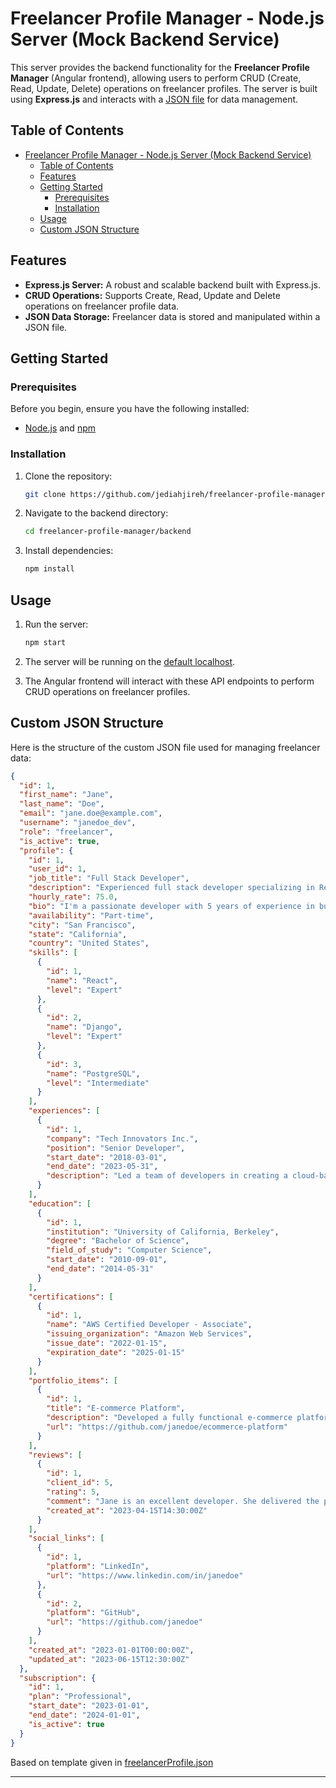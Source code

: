 # Freelancer Profile Manager - Node.js Server (Mock Backend Service)

This server provides the backend functionality for the **Freelancer Profile Manager** (Angular frontend), allowing users to perform CRUD (Create, Read, Update, Delete) operations on freelancer profiles. The server is built using **Express.js** and interacts with a [JSON file](/freelancers.json) for data management.

## Table of Contents

- [Freelancer Profile Manager - Node.js Server (Mock Backend Service)](#freelancer-profile-manager---nodejs-server-mock-backend-service)
  - [Table of Contents](#table-of-contents)
  - [Features](#features)
  - [Getting Started](#getting-started)
    - [Prerequisites](#prerequisites)
    - [Installation](#installation)
  - [Usage](#usage)
  - [Custom JSON Structure](#custom-json-structure)

## Features

- **Express.js Server:** A robust and scalable backend built with Express.js.
- **CRUD Operations:** Supports Create, Read, Update and Delete operations on freelancer profile data.
- **JSON Data Storage:** Freelancer data is stored and manipulated within a JSON file.

## Getting Started

### Prerequisites

Before you begin, ensure you have the following installed:

- [Node.js](https://nodejs.org/) and [npm](https://www.npmjs.com/)

### Installation

1. Clone the repository:

   ```zsh
   git clone https://github.com/jediahjireh/freelancer-profile-manager.git
   ```

2. Navigate to the backend directory:

   ```zsh
   cd freelancer-profile-manager/backend
   ```

3. Install dependencies:

   ```zsh
   npm install
   ```

## Usage

1. Run the server:

   ```zsh
   npm start
   ```

2. The server will be running on the [default localhost](http://localhost:3000/).

3. The Angular frontend will interact with these API endpoints to perform CRUD operations on freelancer profiles.

## Custom JSON Structure

Here is the structure of the custom JSON file used for managing freelancer data:

```json
{
  "id": 1,
  "first_name": "Jane",
  "last_name": "Doe",
  "email": "jane.doe@example.com",
  "username": "janedoe_dev",
  "role": "freelancer",
  "is_active": true,
  "profile": {
    "id": 1,
    "user_id": 1,
    "job_title": "Full Stack Developer",
    "description": "Experienced full stack developer specializing in React and Django",
    "hourly_rate": 75.0,
    "bio": "I'm a passionate developer with 5 years of experience in building scalable web applications.",
    "availability": "Part-time",
    "city": "San Francisco",
    "state": "California",
    "country": "United States",
    "skills": [
      {
        "id": 1,
        "name": "React",
        "level": "Expert"
      },
      {
        "id": 2,
        "name": "Django",
        "level": "Expert"
      },
      {
        "id": 3,
        "name": "PostgreSQL",
        "level": "Intermediate"
      }
    ],
    "experiences": [
      {
        "id": 1,
        "company": "Tech Innovators Inc.",
        "position": "Senior Developer",
        "start_date": "2018-03-01",
        "end_date": "2023-05-31",
        "description": "Led a team of developers in creating a cloud-based project management tool."
      }
    ],
    "education": [
      {
        "id": 1,
        "institution": "University of California, Berkeley",
        "degree": "Bachelor of Science",
        "field_of_study": "Computer Science",
        "start_date": "2010-09-01",
        "end_date": "2014-05-31"
      }
    ],
    "certifications": [
      {
        "id": 1,
        "name": "AWS Certified Developer - Associate",
        "issuing_organization": "Amazon Web Services",
        "issue_date": "2022-01-15",
        "expiration_date": "2025-01-15"
      }
    ],
    "portfolio_items": [
      {
        "id": 1,
        "title": "E-commerce Platform",
        "description": "Developed a fully functional e-commerce platform using React and Django",
        "url": "https://github.com/janedoe/ecommerce-platform"
      }
    ],
    "reviews": [
      {
        "id": 1,
        "client_id": 5,
        "rating": 5,
        "comment": "Jane is an excellent developer. She delivered the project on time and exceeded our expectations.",
        "created_at": "2023-04-15T14:30:00Z"
      }
    ],
    "social_links": [
      {
        "id": 1,
        "platform": "LinkedIn",
        "url": "https://www.linkedin.com/in/janedoe"
      },
      {
        "id": 2,
        "platform": "GitHub",
        "url": "https://github.com/janedoe"
      }
    ],
    "created_at": "2023-01-01T00:00:00Z",
    "updated_at": "2023-06-15T12:30:00Z"
  },
  "subscription": {
    "id": 1,
    "plan": "Professional",
    "start_date": "2023-01-01",
    "end_date": "2024-01-01",
    "is_active": true
  }
}
```

Based on template given in [freelancerProfile.json](/docs/freelancerProfile.json)

---

